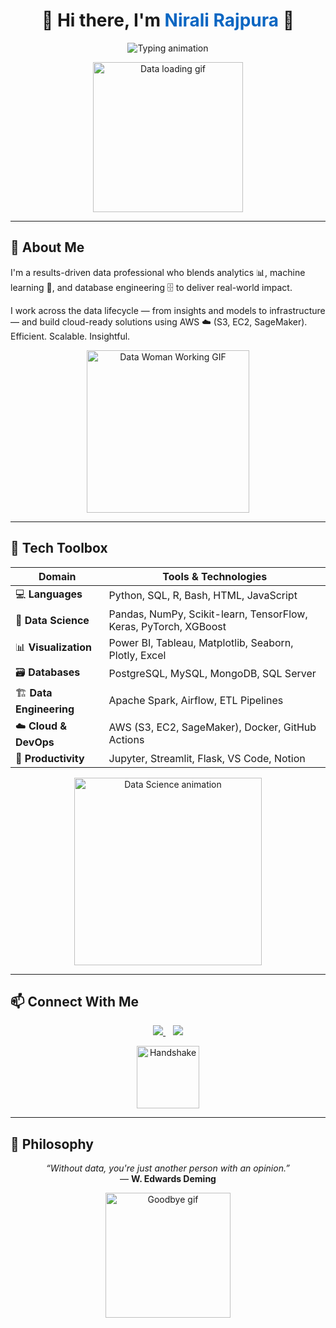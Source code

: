 <!-- TITLE -->
<h1 align="center">👋 Hi there, I'm <span style="color:#0a66c2;">Nirali Rajpura</span> 💫</h1>

<!-- ANIMATED TYPING -->
<p align="center">
  <img src="https://readme-typing-svg.demolab.com?font=Fira+Code&weight=500&pause=1000&color=0A66C2&center=true&width=600&lines=Data+Scientist+%F0%9F%94%AE;Data+Analyst+%F0%9F%93%8A;Database+Administrator+%F0%9F%97%83%EF%B8%8F;Transforming+Data+into+Decisions+%F0%9F%9A%80" alt="Typing animation" />
</p>

<!-- INTRO GIF -->
<p align="center">
  <img src="https://media.giphy.com/media/f3iwJFOVOwuy7K6FFw/giphy.gif" width="240" alt="Data loading gif" />
</p>

---

## 🧠 About Me

I'm a results-driven data professional who blends analytics 📊, machine learning 🤖, and database engineering 🗄️ to deliver real-world impact.

I work across the data lifecycle — from insights and models to infrastructure — and build cloud-ready solutions using AWS ☁️ (S3, EC2, SageMaker).  
Efficient. Scalable. Insightful.

<!-- Woman in data tech GIF -->
<p align="center">
  <img src="https://media.giphy.com/media/w5CwZTzKFWGxvAMYvP/giphy.gif" width="260" alt="Data Woman Working GIF" />
</p>


---

## 🧰 Tech Toolbox

| **Domain**           | **Tools & Technologies** |
|----------------------|--------------------------|
| 💻 **Languages**      | Python, SQL, R, Bash, HTML, JavaScript |
| 🧠 **Data Science**   | Pandas, NumPy, Scikit-learn, TensorFlow, Keras, PyTorch, XGBoost |
| 📊 **Visualization**  | Power BI, Tableau, Matplotlib, Seaborn, Plotly, Excel |
| 🗃️ **Databases**      | PostgreSQL, MySQL, MongoDB, SQL Server |
| 🏗️ **Data Engineering**| Apache Spark, Airflow, ETL Pipelines |
| ☁️ **Cloud & DevOps** | AWS (S3, EC2, SageMaker), Docker, GitHub Actions |
| 🧰 **Productivity**   | Jupyter, Streamlit, Flask, VS Code, Notion |

<!-- TOOL GIF -->
<p align="center">
  <img src="https://media.giphy.com/media/qgQUggAC3Pfv687qPC/giphy.gif" width="300px" alt="Data Science animation" />
</p>

---

## 📫 Connect With Me

<p align="center">
  <a href="https://www.linkedin.com/in/nirali-rajpura/" target="_blank">
    <img src="https://img.shields.io/badge/LinkedIn-Nirali%20Rajpura-0A66C2?logo=linkedin&logoColor=white&style=for-the-badge" />
  </a>
  &nbsp;&nbsp;
  <a href="mailto:rajpuranirali@gmail.com">
    <img src="https://img.shields.io/badge/Gmail-rajpuranirali-D14836?logo=gmail&logoColor=white&style=for-the-badge" />
  </a>
</p>

<!-- CONNECT GIF -->
<p align="center">
  <img src="https://media.giphy.com/media/hvRJCLFzcasrR4ia7z/giphy.gif" width="100px" alt="Handshake" />
</p>

---

## 🧭 Philosophy

<p align="center">
  <em>“Without data, you're just another person with an opinion.”</em><br>
  — <strong>W. Edwards Deming</strong>
</p>

<!-- OUTRO GIF -->
<p align="center">
  <img src="https://media.giphy.com/media/L8K62iTDkzGX6/giphy.gif" width="200px" alt="Goodbye gif" />
</p>
